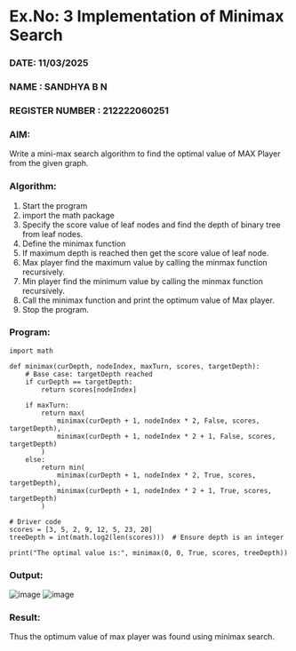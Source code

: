 # Ex.No: 3  Implementation of Minimax Search
### DATE: 11/03/2025  
### NAME : SANDHYA B N
### REGISTER NUMBER : 212222060251
### AIM: 
Write a mini-max search algorithm to find the optimal value of MAX Player from the given graph.
### Algorithm:
1. Start the program
2. import the math package
3. Specify the score value of leaf nodes and find the depth of binary tree from leaf nodes.
4. Define the minimax function
5. If maximum depth is reached then get the score value of leaf node.
6. Max player find the maximum value by calling the minmax function recursively.
7. Min player find the minimum value by calling the minmax function recursively.
8. Call the minimax function  and print the optimum value of Max player.
9. Stop the program. 

### Program:
```
import math

def minimax(curDepth, nodeIndex, maxTurn, scores, targetDepth):
    # Base case: targetDepth reached
    if curDepth == targetDepth:
        return scores[nodeIndex]
    
    if maxTurn:
        return max(
            minimax(curDepth + 1, nodeIndex * 2, False, scores, targetDepth),
            minimax(curDepth + 1, nodeIndex * 2 + 1, False, scores, targetDepth)
        )
    else:
        return min(
            minimax(curDepth + 1, nodeIndex * 2, True, scores, targetDepth),
            minimax(curDepth + 1, nodeIndex * 2 + 1, True, scores, targetDepth)
        )

# Driver code
scores = [3, 5, 2, 9, 12, 5, 23, 20]
treeDepth = int(math.log2(len(scores)))  # Ensure depth is an integer

print("The optimal value is:", minimax(0, 0, True, scores, treeDepth))
```

### Output:
![image](https://github.com/user-attachments/assets/75f299d4-175b-4e5f-b8e8-3d01cabe251e)
![image](https://github.com/user-attachments/assets/7752650c-6adf-41c0-8da3-8001cb89c04b)







### Result:
Thus the optimum value of max player was found using minimax search.
